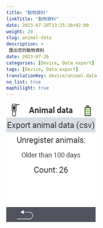 ```yaml
---
title: "動物資料"
linkTitle: "動物資料"
date: 2023-07-28T13:25:28+02:00
weight: 20
slug: animal-data
description: >
 匯出您的動物資料
date: 2023-07-26
categories: [Device, Data export]
tags: [Device, Data export]
translationKey: device/animal-data
no_list: true
maphilight: true
---
```

<img src="animal-data.png" alt="VitalControl 資料管理" title="資料管理" usemap="#workmap" class="maphilight" />

<map name="workmap">
  <area shape="rect" coords="2,40,238,80" alt="匯出動物資料 (csv)" title="匯出您的動物資料&#10;滑鼠點擊：開啟文件" href="/zh/docs/data-export/usb-drive/">

  <area shape="rect" coords="2,80,238,200" alt="取消註冊動物" title="指定應取消註冊動物的年齡&#10;滑鼠點擊：開啟文件" href="/zh/docs/device/data-management/animal-data/unregister-animal/">

  <area shape="rect" coords="2,282,120,319" alt="返回" title="所有有關匯出動物資料的信息和指示都可以在這裡找到&#10;滑鼠點擊：開啟文件" href="/zh/docs/device/data-management/">
</map>
